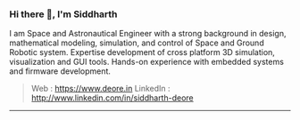 ### Hi there 👋, I'm Siddharth
I am Space and Astronautical Engineer with a strong background in design, mathematical modeling, simulation, and control of Space and Ground Robotic system. Expertise development of cross platform 3D simulation, visualization and GUI tools. Hands-on experience with embedded systems and firmware development.

>Web : https://www.deore.in
>LinkedIn : http://www.linkedin.com/in/siddharth-deore

---
<!--
## Publications
1.   S. N. Deore, F. Santoni, F. Piergentili, and P. Marzioli. Attitude control of a fast retargeting agile nanosatellite usingNeural Network based steering for Variable Speed Control Moment Gyroscopes.  Number June, Saint Petersburg,Russia, 2021. International Astronautical Federation (IAF)
2.  S. N. Deore, F. Santoni, F. Piergentili, and P. Marzioli. Design and Manufacturing of Hardware in Loop simulationtestbed equipped with Variable Speed Control Moment Gyroscopes Siddharth Nimbajirao Deore.  Number June,Petersburg, St Federation, Russian, 2021. International Astronautical Federation (IAF)
-->


<!--
![Anurag's GitHub stats](https://github-readme-stats.vercel.app/api?username=siddharthdeore&show_icons=true&theme=radical)

**siddharthdeore/siddharthdeore** is a ✨ _special_ ✨ repository because its `README.md` (this file) appears on your GitHub profile.
-->
<!-- 
[![trophy](https://github-profile-trophy.vercel.app/?username=siddharthdeore&theme=nord)](https://github.com/ryo-ma/github-profile-trophy)
-->

<!-- 
[![Top Langs](https://github-readme-stats.vercel.app/api/top-langs/?username=siddharthdeore)](https://github.com/anuraghazra/github-readme-stats)
-->

<!-- 

Here are some ideas to get you started:

- 🔭 I’m currently working on ...
- 🌱 I’m currently learning ...
- 👯 I’m looking to collaborate on ...
- 🤔 I’m looking for help with ...
- 💬 Ask me about ...
- 📫 How to reach me: ...
- 😄 Pronouns: ...
- ⚡ Fun fact: ...
-->
